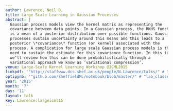 ```yaml
---
author: Lawrence, Neil D.
title: Large Scale Learning in Gaussian Processes
abstract: |
  Gaussian process models view the kernel matrix as representing the
  covariance between data points. In a Gaussian process, the RKHS function
  is a mean of a posterior distribution over possible functions. Gaussian
  processes sustain uncertainty around this means and this leads to a
  posterior \*covariance\* function (or kernel) associated with the
  process. A complication for large scale Gaussian process models is the
  need to sustain the estimate for this covariance function. In this talk
  we’ll review how this can be done probabilistically through a
  variational approach we know as ’variational compression’.
venue: Large-Scale Kernel Learning Workshop @ICML2015
linkpdf: '"http://staffwww.dcs.shef.ac.uk/people/N.Lawrence/talks/" # "parametric_icmllskw15.pdf"'
optipynb: '"github.com/SheffieldML/notebook/blob/master/" # "lab_classes/gprs/Low%20Rank%20Gaussian%20Processes.ipynb"'
year: '2015'
month: '7'
day: '11'
layout: talk
key: Lawrence:largeicml15
---
```

